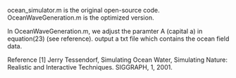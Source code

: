 ocean_simulator.m is the original open-source code.
OceanWaveGeneration.m is the optimized version.

In OceanWaveGeneration.m, 
  we adjust the paramter A (capital a) in equation(23) (see reference).
  output a txt file which contains the ocean field data.

Reference
[1] Jerry Tessendorf, Simulating Ocean Water, Simulating Nature: Realistic and Interactive Techniques. SIGGRAPH, 1, 2001.
